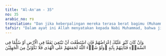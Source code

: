 ```yaml
---
title: "Al-An'am - 35"
no: 35
arabic_no: ٣٥
translation: "Dan jika keberpalingan mereka terasa berat bagimu (Muhammad), maka sekiranya engkau dapat membuat lubang di bumi atau tangga ke langit lalu engkau dapat mendatangkan mukjizat kepada mereka, (maka buatlah). Dan sekiranya Allah menghendaki, tentu Dia jadikan mereka semua mengikuti petunjuk, sebab itu janganlah sekali-kali engkau termasuk orang-orang yang bodoh."
tafsir: "Dalam ayat ini Allah menyatakan kepada Nabi Muhammad, bahwa jika Nabi merasa keberatan atas keingkaran orang-orang musyrik yang berpaling dari agama Allah dan mengajukan permintaan-permintaan yang beraneka ragam agar mereka beriman, maka Nabi dipersilakan mencari lorong di bumi atau tangga ke langit untuk mendapatkan bukti lain untuk memuaskan mereka. Nabi tentu tidak akan bisa karena itu jangan marah atau sedih karena pembangkangan mereka. Yang akan memberikan petunjuk kepada mereka hanyalah Allah karena itu serahkanlah semuanya kepada Allah.\n\nSesungguhnya orang-orang musyrik sejak dahulu telah meminta hal yang demikian itu, disebabkan oleh keingkaran mereka bukan untuk mencari kebenaran, karena permintaan itu tidak dipenuhi maka bertambahlah keingkaran mereka, sebagaimana tersebut dalam firman Allah swt:\n\nDan mereka berkata, \"Kami tidak akan percaya kepadamu (Muhammad) sebelum engkau memancarkan mata air dari bumi untuk kami.\" (al-Isra'/17:90)\n\nFirman Allah swt:\n\nAtau engkau mempunyai sebuah rumah (terbuat) dari emas, atau engkau naik ke langit. Dan kami tidak akan mempercayai kenaikanmu itu sebelum engkau turunkan kepada kami sebuah kitab untuk kami baca.\" (al-Isra'/17: 93)\n\nAllah menegaskan, \"Engkau hai Muhammad adalah manusia yang diangkat menjadi Rasul, karena itu engkau tidak dapat melakukan sesuatu yang melampaui batas kesanggupan manusia. Yang sanggup mendatangkan yang demikian itu hanyalah Allah, karena Allah yang menguasai segala sesuatu.\"\n\nJika Allah menghendaki mereka mendapat petunjuk, beriman dan mengakui risalah yang engkau sampaikan, atau menjadikan mereka seperti malaikat, yang selalu tunduk dan patuh kepada Allah, atau menjadikan semua mereka menjadi orang yang baik, sama tingkatan dan kemampuan mereka, sama adat dan budi pekerti mereka, tentulah yang demikian itu amat mudah bagi Allah. Tetapi Allah berkehendak lain. Allah menganugerahkan kepada mereka akal, pikiran, kemauan dan perasaan, yang dengannya mereka dapat menimbang dan memilih mana yang baik, mana yang buruk, mana yang benar dan mana yang salah dan sebagainya.\n\nAllah mengatur alam ini dengan sunnah-Nya. Segala sesuatu berjalan menurut sunnah-Nya, tidak seorangpun sanggup merobah, menambah, mengurangi atau menukar sunnah-Nya itu. Karena itu janganlah engkau hai Muhammad seperti orang yang tidak tahu tentang sunnah-Nya itu, sehingga mencita-citakan sesuatu yang tidak sesuai dengan sunnah Allah."
---
```


وَاِنْ كَانَ كَبُرَ عَلَيْكَ اِعْرَاضُهُمْ فَاِنِ اسْتَطَعْتَ اَنْ تَبْتَغِيَ نَفَقًا فِى الْاَرْضِ اَوْ سُلَّمًا فِى السَّمَاۤءِ فَتَأْتِيَهُمْ بِاٰيَةٍ ۗوَلَوْ شَاۤءَ اللّٰهُ لَجَمَعَهُمْ عَلَى الْهُدٰى فَلَا تَكُوْنَنَّ مِنَ الْجٰهِلِيْنَ 
